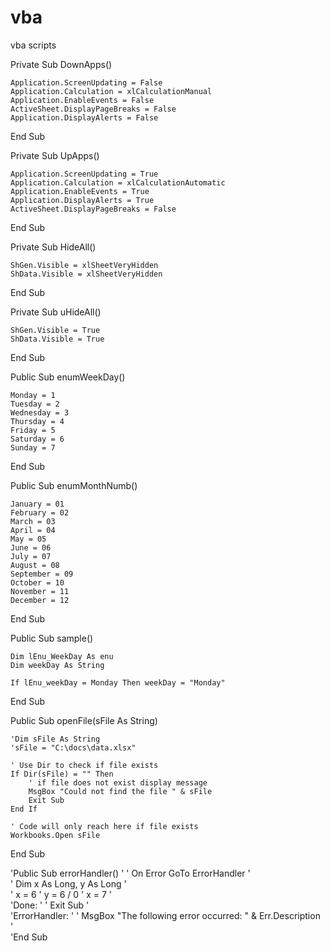 # vba
vba scripts

Private Sub DownApps()

    Application.ScreenUpdating = False
    Application.Calculation = xlCalculationManual
    Application.EnableEvents = False
    ActiveSheet.DisplayPageBreaks = False
    Application.DisplayAlerts = False
    
End Sub

Private Sub UpApps()

    Application.ScreenUpdating = True
    Application.Calculation = xlCalculationAutomatic
    Application.EnableEvents = True
    Application.DisplayAlerts = True
    ActiveSheet.DisplayPageBreaks = False
    
End Sub

Private Sub HideAll()

    ShGen.Visible = xlSheetVeryHidden
    ShData.Visible = xlSheetVeryHidden
    
End Sub

Private Sub uHideAll()

    ShGen.Visible = True
    ShData.Visible = True
    
End Sub

Public Sub enumWeekDay()

    Monday = 1
    Tuesday = 2 
    Wednesday = 3
    Thursday = 4
    Friday = 5
    Saturday = 6
    Sunday = 7
    
End Sub

Public Sub enumMonthNumb()

    January = 01
    February = 02
    March = 03
    April = 04
    May = 05
    June = 06
    July = 07
    August = 08
    September = 09
    October = 10
    November = 11
    December = 12
    
End Sub

Public Sub sample()

    Dim lEnu_WeekDay As enu
    Dim weekDay As String

    If lEnu_weekDay = Monday Then weekDay = "Monday"
    
End Sub

Public Sub openFile(sFile As String)
    
    'Dim sFile As String
    'sFile = "C:\docs\data.xlsx"
    
    ' Use Dir to check if file exists
    If Dir(sFile) = "" Then
        ' if file does not exist display message
        MsgBox "Could not find the file " & sFile
        Exit Sub
    End If
    
    ' Code will only reach here if file exists
    Workbooks.Open sFile
    
End Sub

'Public Sub errorHandler()
'
'    On Error GoTo ErrorHandler
'    
'    Dim x As Long, y As Long
'    
'    x = 6
'    y = 6 / 0
'    x = 7
'    
'Done:
'
'    Exit Sub
'    
'ErrorHandler:
'
'    MsgBox "The following error occurred: " & Err.Description
'    
'End Sub
